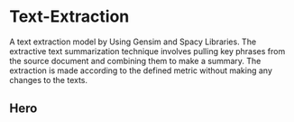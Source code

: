 # Text-Extraction
A text extraction model by Using Gensim and Spacy Libraries.
The extractive text summarization technique involves pulling key phrases from the source document and combining them to make a summary. The extraction is made according to the defined metric without making any changes to the texts.
## Hero
